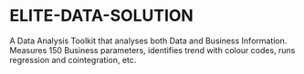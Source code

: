 # ELITE-DATA-SOLUTION
A Data Analysis Toolkit that analyses both Data and Business Information. Measures 150 Business parameters, identifies trend with colour codes, runs regression and cointegration, etc. 

